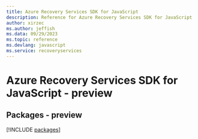 ```yaml
---
title: Azure Recovery Services SDK for JavaScript
description: Reference for Azure Recovery Services SDK for JavaScript
author: xirzec
ms.author: jeffish
ms.data: 09/29/2023
ms.topic: reference
ms.devlang: javascript
ms.service: recoveryservices
---
```

# Azure Recovery Services SDK for JavaScript - preview
## Packages - preview
[!INCLUDE [packages](recovery-services-index.md)]